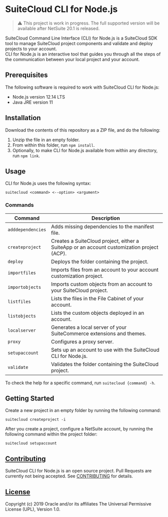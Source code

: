 # SuiteCloud CLI for Node.js
> ⚠ This project is work in progress.
> The full supported version will be available after NetSuite 20.1 is released.

SuiteCloud Command Line Interface (CLI) for Node.js is a SuiteCloud SDK tool to manage SuiteCloud project components and validate and deploy projects to your account.\
CLI for Node.js is an interactive tool that guides you through all the steps of the communication between your local project and your account.

## Prerequisites
The following software is required to work with SuiteCloud CLI for Node.js:
- Node.js version 12.14 LTS
- Java JRE version 11
  
## Installation
Download the contents of this repository as a ZIP file, and do the following:
1.  Unzip the file in an empty folder.
2.  From within this folder, run `npm install`.
3.  Optionally, to make CLI for Node.js available from within any directory, run `npm link`.

## Usage
CLI for Node.js uses the following syntax: 
```
suitecloud <command> <--option> <argument>
```

### Commands
| Command | Description |
| --- | --- |
|`adddependencies`| Adds missing dependencies to the manifest file.|
|`createproject`|Creates a SuiteCloud project, either a SuiteApp or an account customization project (ACP).|
|`deploy`|Deploys the folder containing the project.|
|`importfiles`|Imports files from an account to your account customization project.|
|`importobjects`|Imports custom objects from an account to your SuiteCloud project.|
|`listfiles`|Lists the files in the File Cabinet of your account.|
|`listobjects`|Lists the custom objects deployed in an account.|
|`localserver`|Generates a local server of your SuiteCommerce extensions and themes.|
|`proxy`|Configures a proxy server.|
|`setupaccount`|Sets up an account to use with the SuiteCloud CLI for Node.js.|
|`validate`|Validates the folder containing the SuiteCloud project.|

To check the help for a specific command, run `suitecloud {command} -h`.

## Getting Started
Create a new project in an empty folder by running the following command:
```
suitecloud createproject -i
```

After you create a project, configure a NetSuite account, by running the following command within the project folder:
```
suitecloud setupaccount
```

## [Contributing](./CONTRIBUTING.md)
SuiteCloud CLI for Node.js is an open source project. Pull Requests are currently not being accepted. See [CONTRIBUTING](./CONTRIBUTING.md) for details.

## [License](./LICENSE.txt)
Copyright (c) 2019 Oracle and/or its affiliates The Universal Permissive License (UPL), Version 1.0.